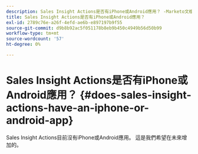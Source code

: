 ```yaml
---
description: Sales Insight Actions是否有iPhone或Android應用？ -Marketo文檔 — 產品文檔
title: Sales Insight Actions是否有iPhone或Android應用？
exl-id: 2789c76e-a26f-4efd-ae6b-e897197b9f55
source-git-commit: d9b8b92ac5f051178b8eb9b450c4949b56d50b99
workflow-type: tm+mt
source-wordcount: '57'
ht-degree: 0%

---
```


# Sales Insight Actions是否有iPhone或Android應用？ {#does-sales-insight-actions-have-an-iphone-or-android-app}

Sales Insight Actions目前沒有iPhone或Android應用。 這是我們希望在未來增加的。
